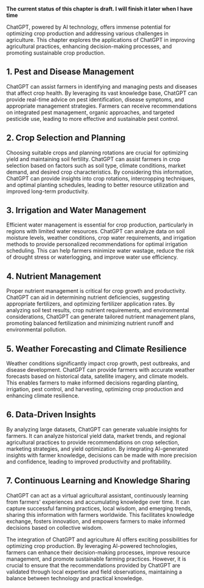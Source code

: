 **The current status of this chapter is draft. I will finish it later when I have time**

ChatGPT, powered by AI technology, offers immense potential for optimizing crop production and addressing various challenges in agriculture. This chapter explores the applications of ChatGPT in improving agricultural practices, enhancing decision-making processes, and promoting sustainable crop production.

**1. Pest and Disease Management**
----------------------------------

ChatGPT can assist farmers in identifying and managing pests and diseases that affect crop health. By leveraging its vast knowledge base, ChatGPT can provide real-time advice on pest identification, disease symptoms, and appropriate management strategies. Farmers can receive recommendations on integrated pest management, organic approaches, and targeted pesticide use, leading to more effective and sustainable pest control.

**2. Crop Selection and Planning**
----------------------------------

Choosing suitable crops and planning rotations are crucial for optimizing yield and maintaining soil fertility. ChatGPT can assist farmers in crop selection based on factors such as soil type, climate conditions, market demand, and desired crop characteristics. By considering this information, ChatGPT can provide insights into crop rotations, intercropping techniques, and optimal planting schedules, leading to better resource utilization and improved long-term productivity.

**3. Irrigation and Water Management**
--------------------------------------

Efficient water management is essential for crop production, particularly in regions with limited water resources. ChatGPT can analyze data on soil moisture levels, weather conditions, crop water requirements, and irrigation methods to provide personalized recommendations for optimal irrigation scheduling. This can help farmers minimize water wastage, reduce the risk of drought stress or waterlogging, and improve water use efficiency.

**4. Nutrient Management**
--------------------------

Proper nutrient management is critical for crop growth and productivity. ChatGPT can aid in determining nutrient deficiencies, suggesting appropriate fertilizers, and optimizing fertilizer application rates. By analyzing soil test results, crop nutrient requirements, and environmental considerations, ChatGPT can generate tailored nutrient management plans, promoting balanced fertilization and minimizing nutrient runoff and environmental pollution.

**5. Weather Forecasting and Climate Resilience**
-------------------------------------------------

Weather conditions significantly impact crop growth, pest outbreaks, and disease development. ChatGPT can provide farmers with accurate weather forecasts based on historical data, satellite imagery, and climate models. This enables farmers to make informed decisions regarding planting, irrigation, pest control, and harvesting, optimizing crop production and enhancing climate resilience.

**6. Data-Driven Insights**
---------------------------

By analyzing large datasets, ChatGPT can generate valuable insights for farmers. It can analyze historical yield data, market trends, and regional agricultural practices to provide recommendations on crop selection, marketing strategies, and yield optimization. By integrating AI-generated insights with farmer knowledge, decisions can be made with more precision and confidence, leading to improved productivity and profitability.

**7. Continuous Learning and Knowledge Sharing**
------------------------------------------------

ChatGPT can act as a virtual agricultural assistant, continuously learning from farmers' experiences and accumulating knowledge over time. It can capture successful farming practices, local wisdom, and emerging trends, sharing this information with farmers worldwide. This facilitates knowledge exchange, fosters innovation, and empowers farmers to make informed decisions based on collective wisdom.

The integration of ChatGPT and agriculture AI offers exciting possibilities for optimizing crop production. By leveraging AI-powered technologies, farmers can enhance their decision-making processes, improve resource management, and promote sustainable farming practices. However, it is crucial to ensure that the recommendations provided by ChatGPT are validated through local expertise and field observations, maintaining a balance between technology and practical knowledge.
